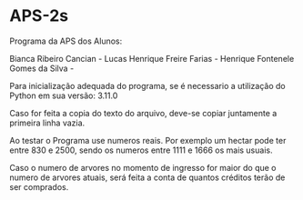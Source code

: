 # APS-2s
Programa da APS dos Alunos:

  Bianca Ribeiro Cancian -
  Lucas Henrique Freire Farias -
  Henrique Fontenele Gomes da Silva -
  
Para inicialização adequada do programa, se é necessario a utilização do Python em sua versão: 3.11.0

Caso for feita a copia do texto do arquivo, deve-se copiar juntamente a primeira linha vazia.

Ao testar o Programa use numeros reais. Por exemplo um hectar pode ter entre 830 e 2500, sendo os numeros entre 1111 e 1666 os mais usuais.

Caso o numero de arvores no momento de ingresso for maior do que o numero de arvores atuais, será feita a conta de quantos créditos terão de ser comprados.
